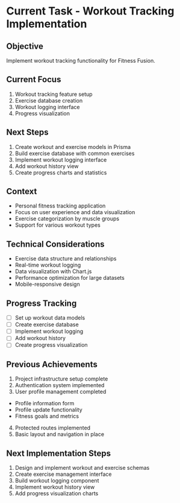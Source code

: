 # Current Task - Workout Tracking Implementation

## Objective
Implement workout tracking functionality for Fitness Fusion.

## Current Focus
1. Workout tracking feature setup
2. Exercise database creation
3. Workout logging interface
4. Progress visualization

## Next Steps
1. Create workout and exercise models in Prisma
2. Build exercise database with common exercises
3. Implement workout logging interface
4. Add workout history view
5. Create progress charts and statistics

## Context
- Personal fitness tracking application
- Focus on user experience and data visualization
- Exercise categorization by muscle groups
- Support for various workout types

## Technical Considerations
- Exercise data structure and relationships
- Real-time workout logging
- Data visualization with Chart.js
- Performance optimization for large datasets
- Mobile-responsive design

## Progress Tracking
- [ ] Set up workout data models
- [ ] Create exercise database
- [ ] Implement workout logging
- [ ] Add workout history
- [ ] Create progress visualization

## Previous Achievements
1. Project infrastructure setup complete
2. Authentication system implemented
3. User profile management completed
  - Profile information form
  - Profile update functionality
  - Fitness goals and metrics
4. Protected routes implemented
5. Basic layout and navigation in place

## Next Implementation Steps
1. Design and implement workout and exercise schemas
2. Create exercise management interface
3. Build workout logging component
4. Implement workout history view
5. Add progress visualization charts
